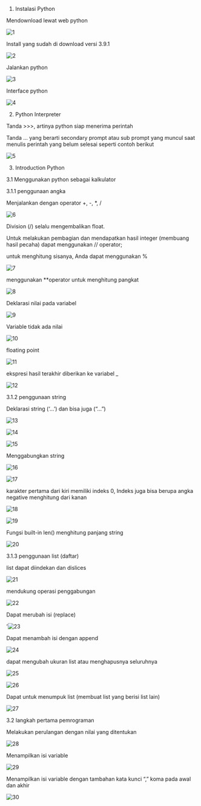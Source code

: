 1.	Instalasi Python

Mendownload lewat web python

 ![1](https://user-images.githubusercontent.com/70943455/108010899-9712c000-7038-11eb-8e08-60c5e388f854.jpg)
 
Install yang sudah di download versi 3.9.1

 ![2](https://user-images.githubusercontent.com/70943455/108010902-98dc8380-7038-11eb-95a1-9a934ea31491.png)

Jalankan python

 ![3](https://user-images.githubusercontent.com/70943455/108010905-98dc8380-7038-11eb-8ebd-38b7ac14743e.png)

Interface python

 ![4](https://user-images.githubusercontent.com/70943455/108010907-99751a00-7038-11eb-8d7a-fac5551fa234.png)

2.	Python Interpreter

Tanda >>>, artinya python siap menerima perintah

Tanda ... yang berarti secondary prompt atau sub prompt yang muncul saat menulis perintah yang belum selesai seperti contoh berikut

 ![5](https://user-images.githubusercontent.com/70943455/108010908-9a0db080-7038-11eb-87e6-6e4d0a6c35fa.png)

3. Introduction Python

3.1 Menggunakan python sebagai kalkulator

3.1.1 penggunaan angka

Menjalankan dengan operator +, -, *, /

 ![6](https://user-images.githubusercontent.com/70943455/108010909-9a0db080-7038-11eb-8038-fbb64a32cf0b.png)

Division (/) selalu mengembalikan float. 

Untuk melakukan pembagian dan mendapatkan hasil integer (membuang hasil pecaha) dapat menggunakan // operator; 

untuk menghitung sisanya, Anda dapat menggunakan %

 ![7](https://user-images.githubusercontent.com/70943455/108010910-9aa64700-7038-11eb-85aa-c823dc96c8d4.png)

menggunakan **operator untuk menghitung pangkat

 ![8](https://user-images.githubusercontent.com/70943455/108010911-9b3edd80-7038-11eb-8147-83a73d3bc7f1.png)

Deklarasi nilai pada variabel

 ![9](https://user-images.githubusercontent.com/70943455/108010914-9b3edd80-7038-11eb-8e29-951ca207568b.png)

Variable tidak ada nilai

 ![10](https://user-images.githubusercontent.com/70943455/108010916-9bd77400-7038-11eb-8249-ce3986501641.png)

floating point

 ![11](https://user-images.githubusercontent.com/70943455/108010921-9c700a80-7038-11eb-8ed8-c62e1509bcfe.png)

ekspresi hasil terakhir diberikan ke variabel _

 ![12](https://user-images.githubusercontent.com/70943455/108010922-9c700a80-7038-11eb-8bc0-c3849723a3ed.png)

3.1.2 penggunaan string

Deklarasi string (‘…’) dan bisa juga (“…”)

 ![13](https://user-images.githubusercontent.com/70943455/108010924-9d08a100-7038-11eb-9a57-a64c15f78aa7.png)
 
![14](https://user-images.githubusercontent.com/70943455/108010925-9da13780-7038-11eb-9a91-91b5f58c219a.png)

![15](https://user-images.githubusercontent.com/70943455/108010927-9e39ce00-7038-11eb-82e0-59ce7d250683.png)
 
 
Menggabungkan string

 ![16](https://user-images.githubusercontent.com/70943455/108010930-9e39ce00-7038-11eb-8c78-c0b2d0964321.png)
 
![17](https://user-images.githubusercontent.com/70943455/108010931-9ed26480-7038-11eb-9439-03944fa15a3a.png)
 
karakter pertama dari kiri memiliki indeks 0, Indeks juga bisa berupa angka negative menghitung dari kanan

 ![18](https://user-images.githubusercontent.com/70943455/108010932-9ed26480-7038-11eb-9bc4-d1396525f977.png)
 
![19](https://user-images.githubusercontent.com/70943455/108010933-9f6afb00-7038-11eb-890c-645a05711cc7.png)
 
Fungsi built-in len() menghitung panjang string

 ![20](https://user-images.githubusercontent.com/70943455/108010936-a0039180-7038-11eb-843b-c27873780dfd.png)

3.1.3 penggunaan list (daftar)

list dapat diindekan dan dislices

 ![21](https://user-images.githubusercontent.com/70943455/108010939-a0039180-7038-11eb-9a2d-26dc8187ce84.png)

mendukung operasi penggabungan

 ![22](https://user-images.githubusercontent.com/70943455/108010940-a09c2800-7038-11eb-922a-0985ee03791c.png)
 
 
Dapat merubah isi (replace)

 ’![23](https://user-images.githubusercontent.com/70943455/108010942-a134be80-7038-11eb-8feb-682983cbcaae.png)

Dapat menambah isi dengan append

 ![24](https://user-images.githubusercontent.com/70943455/108010945-a134be80-7038-11eb-8936-1976fb381d46.png)

dapat mengubah ukuran list atau menghapusnya seluruhnya

 ![25](https://user-images.githubusercontent.com/70943455/108010949-a1cd5500-7038-11eb-9f6b-8576a2e14152.png)
 
![26](https://user-images.githubusercontent.com/70943455/108010951-a265eb80-7038-11eb-96f3-b82a634e1150.png)
 
Dapat untuk menumpuk list (membuat list yang berisi list lain)

 ![27](https://user-images.githubusercontent.com/70943455/108010953-a265eb80-7038-11eb-9ca6-a61d6549bbd9.png)

3.2 langkah pertama pemrograman

Melakukan perulangan dengan nilai yang ditentukan

 ![28](https://user-images.githubusercontent.com/70943455/108010955-a2fe8200-7038-11eb-9b38-cf901aa4e96a.png)

Menampilkan isi variable

 ![29](https://user-images.githubusercontent.com/70943455/108010956-a3971880-7038-11eb-826f-810a486a53ae.png)

Menampilkan isi variable dengan tambahan kata kunci “,” koma pada awal dan akhir

 ![30](https://user-images.githubusercontent.com/70943455/108010957-a3971880-7038-11eb-8131-d95a8ab8a641.png)

